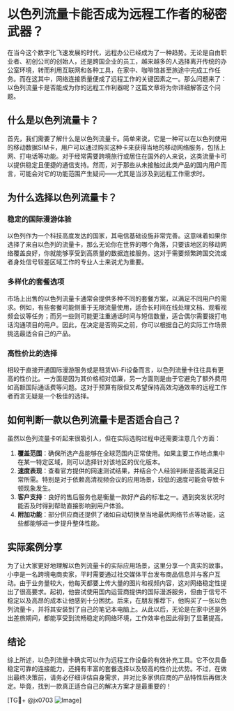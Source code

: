 # 以色列流量卡能否成为远程工作者的秘密武器？

在当今这个数字化飞速发展的时代，远程办公已经成为了一种趋势。无论是自由职业者、初创公司的创始人，还是跨国企业的员工，越来越多的人选择离开传统的办公室环境，转而利用互联网和各种工具，在家中、咖啡馆甚至旅途中完成工作任务。而在这其中，网络连接质量便成了远程工作的关键因素之一。那么问题来了：以色列流量卡是否能成为你的远程工作利器呢？这篇文章将为你详细解答这个问题。

## 什么是以色列流量卡？

首先，我们需要了解什么是以色列流量卡。简单来说，它是一种可以在以色列使用的移动数据SIM卡，用户可以通过购买这种卡来获得当地的移动网络服务，包括上网、打电话等功能。对于经常需要跨境旅行或居住在国外的人来说，这类流量卡可以提供稳定且便捷的通信支持。然而，对于那些从未接触过此类产品的国内用户而言，可能会对它的功能范围产生疑问——尤其是当涉及到远程工作需求时。

## 为什么选择以色列流量卡？

### 稳定的国际漫游体验

以色列作为一个科技高度发达的国家，其电信基础设施非常完善。这意味着如果你选择了来自以色列的流量卡，那么无论你在世界的哪个角落，只要该地区的移动网络覆盖良好，你就能够享受到高质量的数据连接服务。这对于需要频繁跨国交流或者身处信号较差区域工作的专业人士来说尤为重要。

### 多样化的套餐选项

市场上出售的以色列流量卡通常会提供多种不同的套餐方案，以满足不同用户的需求。例如，有些套餐可能侧重于无限流量使用，适合长时间在线处理文档、观看视频会议等任务；而另一些则可能更注重通话时间与短信数量，适合偶尔需要拨打电话沟通项目的用户。因此，在决定是否购买之前，你可以根据自己的实际工作场景挑选最适合自己的产品。

### 高性价比的选择

相较于直接开通国际漫游服务或是租赁Wi-Fi设备而言，以色列流量卡往往具有更高的性价比。一方面是因为其价格相对低廉，另一方面则是由于它避免了额外费用如高额国际通话费等问题。这对于预算有限但又希望保持高效沟通效率的远程工作者而言无疑是一个极佳的选择。

## 如何判断一款以色列流量卡是否适合自己？

虽然以色列流量卡听起来很吸引人，但在实际选购过程中还需要注意几个方面：

1. **覆盖范围**：确保所选产品能够在全球范围内正常使用。如果主要工作地点集中在某一特定区域，则可以选择针对该地区的优化版本。
2. **速度表现**：查看官方提供的网速测试结果，并结合个人经验判断是否能满足日常所需。特别是对于依赖高清视频会议的应用场景，较低的速度可能会导致卡顿现象发生。
3. **客户支持**：良好的售后服务也是衡量一款好产品的标准之一。遇到突发状况时能否及时得到帮助直接影响到用户体验。
4. **附加功能**：部分供应商还提供了诸如自动切换至当地最优网络节点等功能，这些都能够进一步提升整体性能。

## 实际案例分享

为了让大家更好地理解以色列流量卡的实际应用场景，这里分享一个真实的故事。小李是一名跨境电商卖家，平时需要通过社交媒体平台发布商品信息并与客户互动。由于业务量较大，他每天都要上传大量的图片和视频内容，这对网络稳定性提出了很高要求。起初，他尝试使用国内运营商提供的国际漫游服务，但由于信号不稳定以及高昂的成本让他感到十分困扰。后来，在朋友推荐下，他购买了一张以色列流量卡，并将其安装到了自己的笔记本电脑上。从此以后，无论是在家中还是外出差旅期间，都能享受到流畅稳定的网络环境，工作效率也因此得到了显著提高。

## 结论

综上所述，以色列流量卡确实可以作为远程工作设备的有效补充工具。它不仅具备稳定可靠的连接能力，还拥有丰富的套餐选择以及较高的性价比优势。不过，在做出最终决策前，请务必仔细评估自身需求，并对比多家供应商的产品特性后再做决定。毕竟，找到一款真正适合自己的解决方案才是最重要的！

[TG💪+ @jx0703 ![Image](https://github.com/user-attachments/assets/dbca1d08-cadb-493c-b0ec-ad6f7a83f270)]